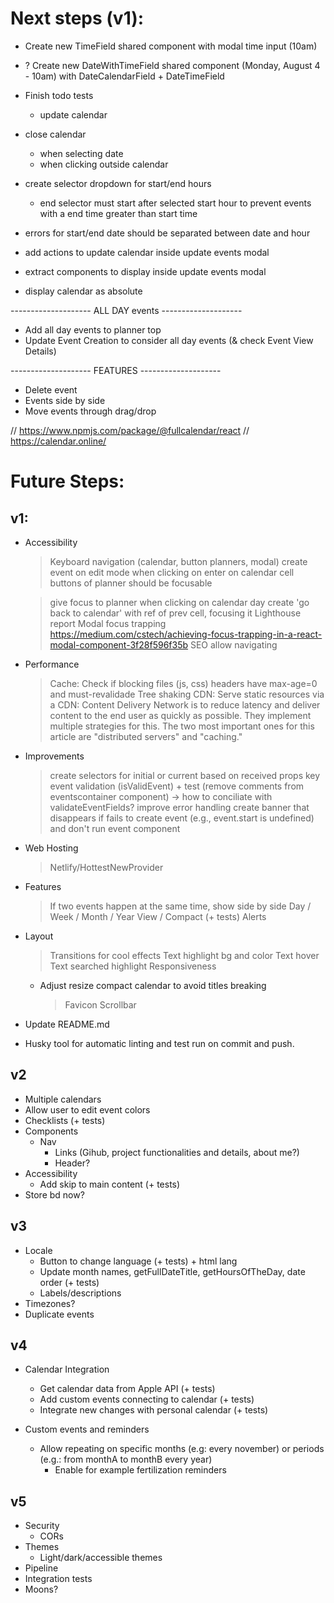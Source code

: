 # Next steps (v1):

- Create new TimeField shared component with modal time input (10am)
- ? Create new DateWithTimeField shared component (Monday, August 4 - 10am) with DateCalendarField + DateTimeField

- Finish todo tests

  - update calendar

- close calendar

  - when selecting date
  - when clicking outside calendar

- create selector dropdown for start/end hours
  - end selector must start after selected start hour to prevent events with a end time greater than start time
- errors for start/end date should be separated between date and hour
- add actions to update calendar inside update events modal
- extract components to display inside update events modal
- display calendar as absolute

-------------------- ALL DAY events --------------------

- Add all day events to planner top
- Update Event Creation to consider all day events (& check Event View Details)

-------------------- FEATURES --------------------

- Delete event
- Events side by side
- Move events through drag/drop

// https://www.npmjs.com/package/@fullcalendar/react
// https://calendar.online/

# Future Steps:

## v1:

- Accessibility

  > Keyboard navigation (calendar, button planners, modal)
  > create event on edit mode when clicking on enter on calendar cell
  > buttons of planner should be focusable

  > give focus to planner when clicking on calendar day
  > create 'go back to calendar' with ref of prev cell, focusing it
  > Lighthouse report
  > Modal focus trapping https://medium.com/cstech/achieving-focus-trapping-in-a-react-modal-component-3f28f596f35b
  > SEO
  > allow navigating

- Performance

  > Cache: Check if blocking files (js, css) headers have max-age=0 and must-revalidade
  > Tree shaking
  > CDN: Serve static resources via a CDN:
  > Content Delivery Network is to reduce latency and deliver content to the end user as quickly as possible. They implement multiple strategies for this. The two most important ones for this article are "distributed servers" and "caching."

- Improvements

  > create selectors for initial or current based on received props key
  > event validation (isValidEvent) + test (remove comments from eventscontainer component) -> how to conciliate with validateEventFields?
  > improve error handling
  > create banner that disappears if fails to create event (e.g., event.start is undefined) and don't run event component

- Web Hosting

  > Netlify/HottestNewProvider

- Features

  > If two events happen at the same time, show side by side
  > Day / Week / Month / Year View / Compact (+ tests)
  > Alerts

- Layout

  > Transitions for cool effects
  > Text highlight bg and color
  > Text hover
  > Text searched highlight
  > Responsiveness

  - Adjust resize compact calendar to avoid titles breaking
    > Favicon
    > Scrollbar

- Update README.md
- Husky tool for automatic linting and test run on commit and push.

## v2

- Multiple calendars
- Allow user to edit event colors
- Checklists (+ tests)
- Components
  - Nav
    - Links (Gihub, project functionalities and details, about me?)
    - Header?
- Accessibility
  - Add skip to main content (+ tests)
- Store bd now?

## v3

- Locale
  - Button to change language (+ tests) + html lang
  - Update month names, getFullDateTitle, getHoursOfTheDay, date order (+ tests)
  - Labels/descriptions
- Timezones?
- Duplicate events

## v4

- Calendar Integration

  - Get calendar data from Apple API (+ tests)
  - Add custom events connecting to calendar (+ tests)
  - Integrate new changes with personal calendar (+ tests)

- Custom events and reminders
  - Allow repeating on specific months (e.g: every november) or periods (e.g.: from monthA to monthB every year)
    - Enable for example fertilization reminders

## v5

- Security
  - CORs
- Themes
  - Light/dark/accessible themes
- Pipeline
- Integration tests
- Moons?
